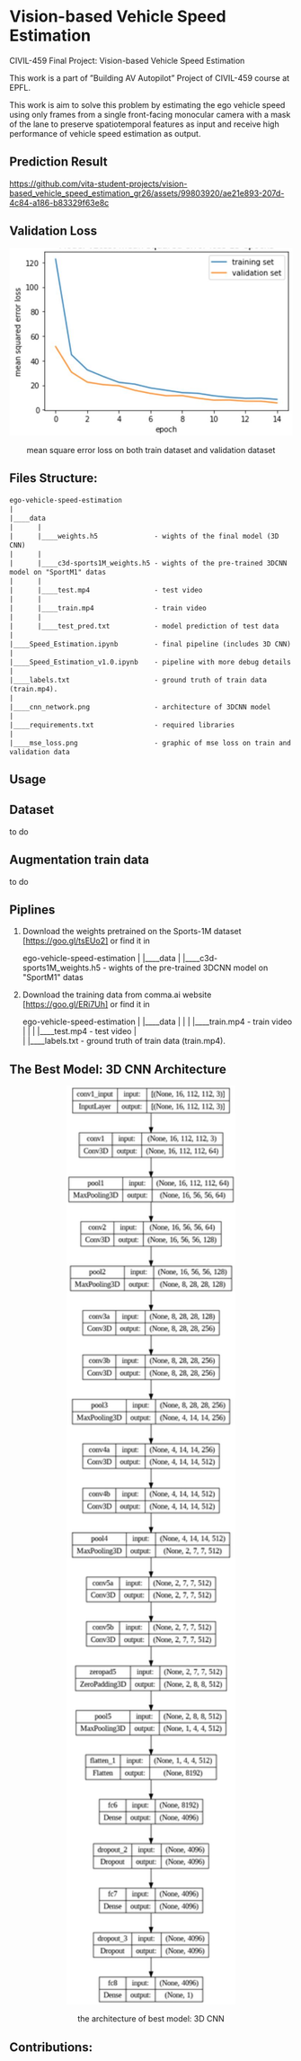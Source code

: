 # Vision-based Vehicle Speed Estimation

CIVIL-459 Final Project: Vision-based Vehicle Speed Estimation

This work is a part of ”Building AV Autopilot” Project of CIVIL-459 course at EPFL.

This work is aim to solve this problem by estimating the ego vehicle speed using only frames from a single front-facing monocular camera with a mask of the lane to preserve spatiotemporal features as input and receive high performance of vehicle speed estimation as output.

## Prediction Result

https://github.com/vita-student-projects/vision-based_vehicle_speed_estimation_gr26/assets/99803920/ae21e893-207d-4c84-a186-b83329f63e8c

## Validation Loss

<p align="center">
<img width="600" src="./mse_loss.jpeg"/>
<p align="center">mean square error loss on both train dataset and validation dataset</p>
</p>

## Files Structure:

    ego-vehicle-speed-estimation
    |
    |____data
    |      |
    |      |____weights.h5              - wights of the final model (3D CNN)
    |      |
    |      |____c3d-sports1M_weights.h5 - wights of the pre-trained 3DCNN model on "SportM1" datas
    |      |
    |      |____test.mp4                - test video
    |      |
    |      |____train.mp4               - train video
    |      |
    |      |____test_pred.txt           - model prediction of test data
    |
    |____Speed_Estimation.ipynb         - final pipeline (includes 3D CNN)
    |
    |____Speed_Estimation_v1.0.ipynb    - pipeline with more debug details
    |
    |____labels.txt                     - ground truth of train data (train.mp4).
    |
    |____cnn_network.png                - architecture of 3DCNN model
    |
    |____requirements.txt               - required libraries
    |
    |____mse_loss.png                   - graphic of mse loss on train and validation data

## Usage 

## Dataset

to do

## Augmentation train data

to do

## Piplines

1. Download the weights pretrained on the Sports-1M dataset [https://goo.gl/tsEUo2] or find it in 

    ego-vehicle-speed-estimation
    |
    |____data
          |
          |____c3d-sports1M_weights.h5  - wights of the pre-trained 3DCNN model on "SportM1" datas
          
2. Download the training data from comma.ai website [https://goo.gl/ERi7Uh] or find it in 

    ego-vehicle-speed-estimation
    |
    |____data
    |      |
    |      |____train.mp4   - train video
    |      |
    |      |____test.mp4   - test video
    |      
    |
    |____labels.txt - ground truth of train data (train.mp4).
          

## The Best Model: 3D CNN Architecture

<p align="center">
<img width="300" src="./cnn_network.png"/>
<p align="center">the architecture of best model: 3D CNN</p>
</p>

## Contributions:
